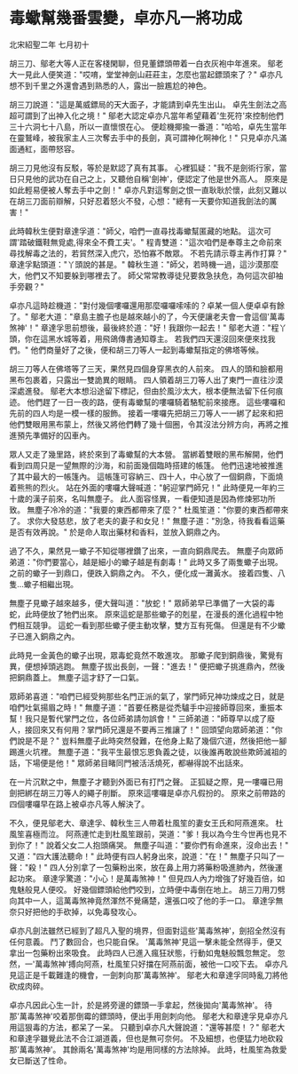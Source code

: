 # 毒蠍幫幾番雲變，卓亦凡一將功成

北宋紹聖二年 七月初十

胡三刀、鄔老大等人正在客棧閑聊，但見董鏢頭帶着一白衣灰袍中年進來。 鄔老大一見此人便笑道："哎唷，堂堂神劍山莊莊主，怎麼也當起鏢頭來了？" 卓亦凡想不到千里之外還會遇到熟悉的人，露出一臉尷尬的神色。

胡三刀說道："這是萬威鏢局的天大面子，才能請到卓先生出山。 卓先生劍法之高超可謂到了出神入化之境！" 鄔老大認定卓亦凡當年希望藉着'生死符'來控制他們三十六洞七十八島，所以一直懷恨在心。 便趁機揶揄一番道："哈哈，卓先生當年在靈鷲峰，被我家主人三次奪去手中的長劍，真可謂神化啊神化！" 只見卓亦凡滿面通紅，面帶怒容。

胡三刀見他沒有反駁，等於是默認了真有其事。 心裡狐疑："我不是劍術行家，當日只見他的武功在自己之上，又聽他自稱'劍神'，便認定了他是世外高人。 原來是如此輕易便被人奪去手中之劍！" 卓亦凡對這奪劍之恨一直耿耿於懷，此刻又難以在胡三刀面前辯解，只好忍着怒火不發，心想："總有一天要你知道我劍法的厲害！"

此時韓秋生便對章達孚道："師父，咱們一直尋找毒蠍幫匿藏的地點。 這次可謂'踏破鐵鞋無覓處,得來全不費工夫'。" 程青雙道："這次咱們是奉尊主之命前來尋找解毒之法的，若貿然深入虎穴，恐怕寡不敵眾。 不若先請示尊主再作打算？" 章達孚點頭道："丫頭說的甚是。" 韓秋生道："師父，若時機一過，這沙漠那麼大，他們又不知要躲到哪裡去了。 師父常常教導徒兒要救急扶危，為何這次卻袖手旁觀？"

卓亦凡這時趁機道："對付幾個嘍囉還用那麼囉囉嗦嗦的？卓某一個人便卓卓有餘了。" 鄔老大道："章島主膽子也是越來越小的了，今天便讓老夫會一會這個'萬毒煞神'！" 章達孚思前想後，最後終於道："好！我跟你一起去！" 鄔老大道："程丫頭，你在這黑水城等着，用飛鴿傳書通知尊主。 若我們四天還沒回來便來找我們。" 他們商量好了之後，便和胡三刀等人一起到毒蠍幫指定的佛塔等候。

胡三刀等人在佛塔等了三天，果然見四個身穿黑衣的人前來。 四人的頭和臉都用黑布包裹着，只露出一雙詭異的眼睛。 四人領着胡三刀等人出了東門一直往沙漠深處進發。 鄔老大本想沿途留下標記，但由於風沙太大，根本便無法留下任何痕迹。 他們趕了一日一夜的路，便有毒蠍幫的嘍囉騎着駱駝前來接應。 這些嘍囉和先前的四人均是一模一樣的服飾。 接着一嘍囉先把胡三刀等人一一綁了起來和把他們雙眼用黑布蒙上，然後又將他們轉了幾十個圈，令其沒法分辨方向，再將之推進預先準備好的囚車內。

眾人又走了幾里路，終於來到了毒蠍幫的大本營。 當綁着雙眼的黑布解開，他們看到四周只是一望無際的沙海，和前面幾個臨時搭建的帳篷。 他們迅速地被推進了其中最大的一帳篷內。 這帳篷可容納三、四十人，中心放了一個銅鼎，下面燒着熊熊的烈火。 站在外面的嘍囉大聲喊道："躬迎掌門師兄！" 此時便見一年約三十歲的漢子前來，名叫無塵子。 此人面容怪異，一看便知道是因為修煉邪功所致。 無塵子冷冷的道："我要的東西都帶來了麼？" 杜風笙道："你要的東西都帶來了。 求你大發慈悲，放了老夫的妻子和女兒！" 無塵子道："別急，待我看看這藥是否有效再說。" 於是命人取出藥材和香料，並放入銅鼎之內。

過了不久，果然見一蠍子不知從哪裡鑽了出來，一直向銅鼎爬去。 無塵子向眾師弟道："你們要當心，越是細小的蠍子越是有劇毒！" 此時又多了兩隻蠍子出現。 之前的蠍子一到鼎口，便跌入銅鼎之內。 不久，便化成一灘黃水。 接着四隻、八隻...蠍子相繼出現。

無塵子見蠍子越來越多，便大聲叫道："放蛇！" 眾師弟早已準備了一大袋的毒蛇，此時便放了牠們出來。 原來這蛇是那些蠍子的剋星，在漫長的進化過程中牠們相互競爭。 這蛇一看到那些蠍子便主動攻擊，雙方互有死傷。 但還是有不少蠍子已進入銅鼎之內。

此時見一金黃色的蠍子出現，眾毒蛇竟然不敢進攻。 那蠍子爬到銅鼎後，驚覺有異，便想掉頭逃跑。 無塵子拔出長劍，一聲："進去！" 便把蠍子挑進鼎內，然後把銅鼎蓋上。 無塵子這才舒了一口氣。

眾師弟喜道："咱們已經受夠那些名門正派的氣了，掌門師兄神功煉成之日，就是咱們吐氣揚眉之時！" 無塵子道："首要任務是從禿驢手中迎接師尊回來，重振本幫！我只是暫代掌門之位，各位師弟請勿誤會！" 三師弟道："師尊早以成了廢人，接回來又有何用？掌門師兄還是不要再三推讓了！" 回頭望向眾師弟道："你們說是不是？" 豈料無塵子此時突然發難，在他身上點了幾個穴道，然後把他一腳踢進火坑裡。 無塵子道："我平生最恨忘恩負義之徒，以後誰再敢說些欺師滅祖的話，下場便是他！" 眾師弟目睹同門被活活燒死，都嚇得說不出話來。

在一片沉默之中，無塵子才聽到外面已有打鬥之聲。 正狐疑之際，見一嘍囉已用劍把綁在胡三刀等人的繩子削斷。 原來這嘍囉是卓亦凡假扮的。 原來之前帶路的四個嘍囉早在路上被卓亦凡等人解決了。

不久，便見鄔老大、章達孚、韓秋生三人帶着杜風笙的妻女王氏和阿燕進來。 杜風笙喜極而泣。 阿燕連忙走到杜風笙跟前，哭道："爹！我以為今生今世再也見不到你了！" 說着父女二人抱頭痛哭。 無塵子叫道："要你們有命進來，沒命出去！" 又道："四大護法聽命！" 此時便有四人躬身出來，說道："在！" 無塵子只叫了一聲："殺！" 四人分別拿了一包藥粉出來，放在鼻上用力將藥粉吸進肺內，然後運起功來。 章達孚驚道："小心！是萬毒煞神！" 但見四人內力增強了好幾百倍，如鬼魅般見人便咬。 好幾個鏢頭給他們咬到，立時便中毒倒在地上。 胡三刀用刀劈向其中一人，這萬毒煞神竟然渾然不覺痛楚，還張口咬了他的手一口。 章達孚無奈只好把他的手砍掉，以免毒發攻心。

卓亦凡劍法雖然已經到了超凡入聖的境界，但面對這些'萬毒煞神'，劍招全然沒有任何意義。 鬥了數回合，也只能自保。 '萬毒煞神'見這一擊未能全然得手，便又拿出一包藥粉出來吸食。 此時四人已進入瘋狂狀態，行動如鬼魅般飄忽無定。 忽然，一'萬毒煞神'搏向阿燕，杜風笙只好擋在阿燕前面，被他一口咬下去。 卓亦凡見這正是千載難逢的機會，一劍刺向那'萬毒煞神'。 鄔老大和章達孚同時亂刀將他砍成肉碎。

卓亦凡因此心生一計，於是將旁邊的鏢頭一手拿起，然後拋向'萬毒煞神'。 待那'萬毒煞神'咬着那倒霉的鏢頭時，便出手用劍刺向他。 鄔老大和章達孚見卓亦凡用這狠毒的方法，都呆了一呆。 只聽到卓亦凡大聲說道："還等甚麼！？" 鄔老大和章達孚雖覺此法不合江湖道義，但也是無可奈何。 不及細想，也便猛力地砍殺那'萬毒煞神'。 其餘兩名'萬毒煞神'均是用同樣的方法除掉。 此時，杜風笙為救愛女已斷送了性命。

